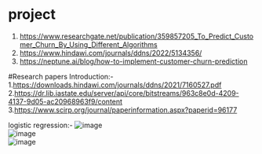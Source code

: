 # project
1. https://www.researchgate.net/publication/359857205_To_Predict_Customer_Churn_By_Using_Different_Algorithms 
2. https://www.hindawi.com/journals/ddns/2022/5134356/
3. https://neptune.ai/blog/how-to-implement-customer-churn-prediction

#Research papers
Introduction:- 1.https://downloads.hindawi.com/journals/ddns/2021/7160527.pdf
2.https://dr.lib.iastate.edu/server/api/core/bitstreams/963c8e0d-4209-4137-9d05-ac20968963f9/content
3.https://www.scirp.org/journal/paperinformation.aspx?paperid=96177

logistic regression:-
![image](https://github.com/Poojanaa/mini-project/assets/98141711/b5cbd18d-0e48-48be-80b3-a7bac4ce0461)<br>
![image](https://github.com/Poojanaa/mini-project/assets/98141711/cd3d01f3-0a83-4a22-9544-e1c169b7c1e5)<br>
![image](https://github.com/Poojanaa/mini-project/assets/98141711/3d9fa2ec-69ae-4dd0-ace7-c106a774c0fc)<br>




